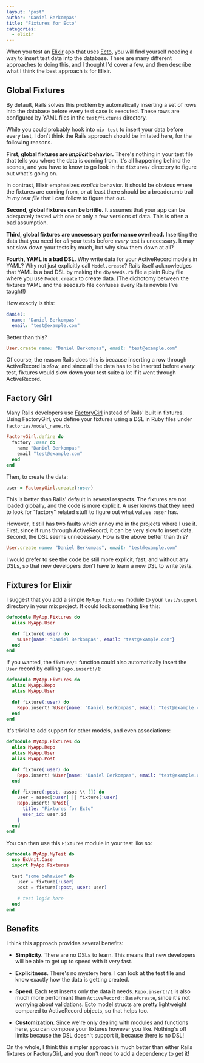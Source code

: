 ```yaml
---
layout: "post"
author: "Daniel Berkompas"
title: "Fixtures for Ecto"
categories:
  - elixir
---
```


When you test an [Elixir][elixir] app that uses [Ecto][ecto], you will find
yourself needing a way to insert test data into the database. There are many
different approaches to doing this, and I thought I'd cover a few, and then
describe what I think the best approach is for Elixir.

<!-- more -->

## Global Fixtures

By default, Rails solves this problem by automatically inserting a set of rows
into the database before every test case is executed. These rows are configured
by YAML files in the `test/fixtures` directory.

While you could probably hook into `mix test` to insert your data before every
test, I don't think the Rails approach should be imitated here, for the
following reasons.

**First, global fixtures are _implicit_ behavior.** There's nothing in your test
file that tells you where the data is coming from. It's all happening behind the
scenes, and you have to know to go look in the `fixtures/` directory to figure
out what's going on.

In contrast, Elixir emphasizes _explicit_ behavior. It should be obvious where 
the fixtures are coming from, or at least there should be a breadcrumb trail 
_in my test file_ that I can follow to figure that out.

**Second, global fixtures can be brittle.** It assumes that your app can be
adequately tested with one or only a few versions of data. This is often a bad
assumption.

**Third, global fixtures are unecessary performance overhead.** Inserting the
data that you need for _all_ your tests before _every_ test is unecessary. It
may not slow down your tests by much, but why slow them down at all?

**Fourth, YAML is a bad DSL.** Why write data for your ActiveRecord models in 
YAML? Why not just explicitly call `Model.create`? Rails itself acknowledges 
that YAML is a bad DSL by making the `db/seeds.rb` file a plain Ruby file where
you use `Model.create` to create data. (The dichotomy between the fixtures YAML 
and the seeds.rb file confuses every Rails newbie I've taught!)

How exactly is this:

```yaml
daniel:
  name: "Daniel Berkompas"
  email: "test@example.com"
```

Better than this?

```ruby
User.create name: "Daniel Berkompas", email: "test@example.com"
```

Of course, the reason Rails does this is because inserting a row through
ActiveRecord is _slow_, and since all the data has to be inserted before _every_
test, fixtures would slow down your test suite a lot if it went through
ActiveRecord.

## Factory Girl

Many Rails developers use [FactoryGirl][factory_girl] instead of Rails' built in
fixtures. Using FactoryGirl, you define your fixtures using a DSL in Ruby files
under `factories/model_name.rb`.

```ruby
FactoryGirl.define do
  factory :user do
    name "Daniel Berkompas"
    email "test@example.com"
  end
end
```

Then, to create the data:

```ruby
user = FactoryGirl.create(:user)
```

This is better than Rails' default in several respects. The fixtures are not
loaded globally, and the code is more explicit. A user knows that they need to
look for "factory" related stuff to figure out what values `:user` has.

However, it still has two faults which annoy me in the projects where I use it.
First, since it runs through ActiveRecord, it can be very slow to insert data.
Second, the DSL seems unnecessary. How is the above better than this?

```ruby
User.create name: "Daniel Berkompas", email: "test@example.com"
```

I would prefer to see the code be still more explicit, fast, and without any
DSLs, so that new developers don't have to learn a new DSL to write tests.

## Fixtures for Elixir

I suggest that you add a simple `MyApp.Fixtures` module to your `test/support`
directory in your mix project. It could look something like this:

```elixir
defmodule MyApp.Fixtures do
  alias MyApp.User

  def fixture(:user) do
    %User{name: "Daniel Berkompas", email: "test@example.com"}
  end
end
```

If you wanted, the `fixture/1` function could also automatically insert the
`User` record by calling `Repo.insert!/1`:

```elixir
defmodule MyApp.Fixtures do
  alias MyApp.Repo
  alias MyApp.User

  def fixture(:user) do
    Repo.insert! %User{name: "Daniel Berkompas", email: "test@example.com"}
  end
end
```

It's trivial to add support for other models, and even associations:

```elixir
defmodule MyApp.Fixtures do
  alias MyApp.Repo
  alias MyApp.User
  alias MyApp.Post

  def fixture(:user) do
    Repo.insert! %User{name: "Daniel Berkompas", email: "test@example.com"}
  end

  def fixture(:post, assoc \\ []) do
    user = assoc[:user] || fixture(:user)
    Repo.insert! %Post{
      title: "Fixtures for Ecto"
      user_id: user.id
    }
  end
end
```

You can then use this `Fixtures` module in your test like so:

```elixir
defmodule MyApp.MyTest do
  use ExUnit.Case
  import MyApp.Fixtures

  test "some behavior" do
    user = fixture(:user)
    post = fixture(:post, user: user)

    # test logic here
  end
end
```

## Benefits

I think this approach provides several benefits:

- **Simplicity**. There are no DSLs to learn. This means that new developers will
  be able to get up to speed with it very fast.

- **Explicitness**. There's no mystery here. I can look at the test file and know
  exactly how the data is getting created.

- **Speed**. Each test inserts only the data it needs. `Repo.insert!/1` is also
  much more performant than `ActiveRecord::Base#create`, since it's not worrying
  about validations. Ecto model structs are pretty lightweight compared to 
  ActiveRecord objects, so that helps too.

- **Customization**. Since we're only dealing with modules and functions here,
  you can compose your fixtures however you like. Nothing's off limits because
  the DSL doesn't support it, because there is no DSL!

On the whole, I think this simpler approach is much better than either Rails
fixtures or FactoryGirl, and you don't need to add a dependency to get it!

[ecto]: https://github.com/elixir-lang/ecto
[elixir]: http://elixir-lang.org
[factory_girl]: https://github.com/thoughtbot/factory_girl
